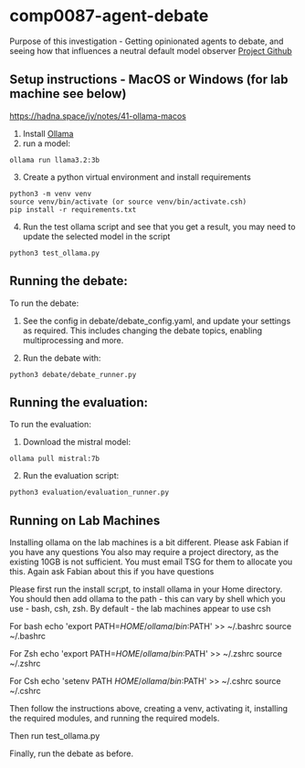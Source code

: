 # comp0087-agent-debate
Purpose of this investigation - Getting opinionated agents to debate, and seeing how that influences a neutral default model observer
[Project Github](https://github.com/comp0087-echo-chamber)
## Setup instructions - MacOS or Windows (for lab machine see below)
https://hadna.space/jv/notes/41-ollama-macos
1) Install [Ollama](https://ollama.com/)
2) run a model:
```
ollama run llama3.2:3b
```
3) Create a python virtual environment and install requirements
```
python3 -m venv venv
source venv/bin/activate (or source venv/bin/activate.csh)
pip install -r requirements.txt
```
4) Run the test ollama script and see that you get a result, you may need to update the selected model in the script
```
python3 test_ollama.py
```

## Running the debate:
To run the debate:
1) See the config in debate/debate_config.yaml, and update your settings as required. 
This includes changing the debate topics, enabling multiprocessing and more.

2) Run the debate with:
```
python3 debate/debate_runner.py
```


## Running the evaluation:
To run the evaluation:
1) Download the mistral model:
```
ollama pull mistral:7b
```
2) Run the evaluation script:
```
python3 evaluation/evaluation_runner.py
```

## Running on Lab Machines
Installing ollama on the lab machines is a bit different. Please ask Fabian if you have any questions
You also may require a project directory, as the existing 10GB is not sufficient. You must email TSG for them to allocate you this. Again ask Fabian about this if you have questions

Please first run the install scr¡pt, to install ollama in your Home directory.
You should then add ollama to the path - this can vary by shell which you use - bash, csh, zsh. By default - the lab machines appear to use csh

For bash
echo 'export PATH=$HOME/ollama/bin:$PATH' >> ~/.bashrc
source ~/.bashrc

For Zsh
echo 'export PATH=$HOME/ollama/bin:$PATH' >> ~/.zshrc
source ~/.zshrc

For Csh
echo 'setenv PATH $HOME/ollama/bin:$PATH' >> ~/.cshrc
source ~/.cshrc

Then follow the instructions above, creating a venv, activating it, installing the required modules, and running the required models.

Then run test_ollama.py

Finally, run the debate as before.
